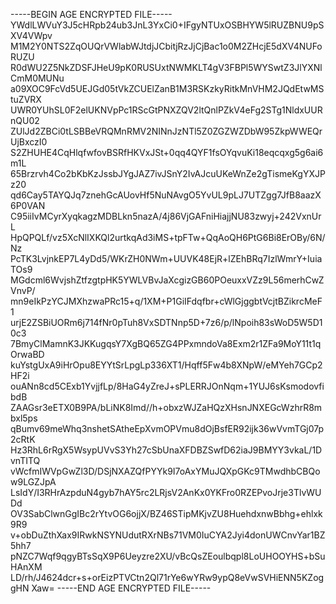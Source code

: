 -----BEGIN AGE ENCRYPTED FILE-----
YWdlLWVuY3J5cHRpb24ub3JnL3YxCi0+IFgyNTUxOSBHYW5lRUZBNU9pSXV4VWpv
M1M2Y0NTS2ZqOUQrVWlabWJtdjJCbitjRzJjCjBac1o0M2ZHcjE5dXV4NUFoRUZU
R0dWU2Z5NkZDSFJHeU9pK0RUSUxtNWMKLT4gV3FBPl5WYSwtZ3JlYXNlCmM0MUNu
a09XOC9FcVd5UEJGd05tVkZCUElZanB1M3RSKzkyRitkMnVHM2JQdEtwMStuZVRX
UWR0YUhSL0F2elUKNVpPc1RScGtPNXZQV2ltQnlPZkV4eFg2STg1NldxUURnQU02
ZUlJd2ZBCi0tLSBBeVRQMnRMV2NINnJzNTl5Z0ZGZWZDbW95ZkpWWEQrUjBxczI0
S2ZHUHE4CqHlqfwfovBSRfHKVxJSt+0qq4QYF1fsOYqvuKi18eqcqxg5g6ai6m1L
65Brzrvh4Co2bKbKzJssbJYgJAZ7ivJSnY2IvAJcuUKeWnZe2gTismeKgYXJPz20
qd6Cay5TAYQJq7znehGcAUovHf5NuNAvgO5YvUL9pLJ7UTZgg7JfB8aazX6P0VAN
C95iiIvMCyrXyqkagzMDBLkn5nazA/4j86VjGAFniHiajjNU83zwyj+242VxnUrL
HpQPQLf/vz5XcNlIXKQl2urtkqAd3iMS+tpFTw+QqAoQH6PtG6Bi8ErOBy/6N/Nz
PcTK3LvjnkEP7L4yDd5/WKrZH0NWm+UUVK48EjR+lZEhBRq7IzlWmrY+IuiaTOs9
MGdcml6WvjshZtfzgtpHK5YWLVBvJaXcgizGB60POeuxxVZz9L56merhCwZVnvP/
mn9eIkPzYCJMXhzwaPRc15+q/1XM+P1GiIFdqfbr+cWlGjggbtVcjtBZikrcMeF1
urjE2ZSBiUORm6j714fNr0pTuh8VxSDTNnp5D+7z6/p/lNpoih83sWoD5W5D10c3
7BmyClMamnK3JKKugqsY7XgBQ65ZG4PPxmndoVa8Exm2r1ZFa9MoY11t1qOrwaBD
kuYstgUxA9iHrOpu8EYYtSrLpgLp336XT1/Hqff5Fw4b8XNpW/eMYeh7GCp2HF2i
ouANn8cd5CExb1YvjjfLp/8HaG4yZreJ+sPLERRJOnNqm+1YUJ6sKsmodovfibdB
ZAAGsr3eETX0B9PA/bLiNK8Imd//h+obxzWJZaHQzXHsnJNXEGcWzhrR8mbxl5ps
qBumv69meWhq3nshetSAtheEpXvmOPVmu8dOjBsfER92ijk36wVvmTGj07p2cRtK
Hz3RhL6rRgX5WsypUVvS3Yh27cSbUnaXFDBZSwfD62iaJ9BMYY3vkaL/1DvnTITQ
vWcfmIWVpGwZl3D/DSjNXAZQfPYYk9I7oAxYMuJQXpGKc9TMwdhbCBQow9LGZJpA
LsIdY/I3RHrAzpduN4gyb7hAY5rc2LRjsV2AnKx0YKFro0RZEPvoJrje3TlvWUDd
OV3SabClwnGgIBc2rYtvOG6ojjX/BZ46STipMKjvZU8HuehdxnwBbhg+ehlxk9R9
v+obDuZthXax9IRwkNSYNUdutRXrNBs71VM0IuCYA2Jyi4donUWCnvYar1BZ5hh7
pNZC7Wqf9qgyBTsSqX9P6Ueyzre2XU/vBcQsZEoulbqpl8LoUHOOYHS+bSuHAnXM
LD/rh/J4624dcr+s+orEizPTVCtn2Ql71rYe6wYRw9ypQ8eVwSVHiENN5KZoggHN
Xaw=
-----END AGE ENCRYPTED FILE-----
